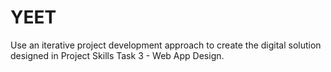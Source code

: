 # YEET
Use an iterative project development approach to create the digital solution designed in Project Skills Task 3 - Web App Design.
